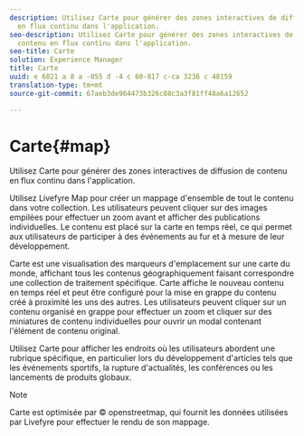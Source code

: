 ```yaml
---
description: Utilisez Carte pour générer des zones interactives de diffusion de contenu
  en flux continu dans l'application.
seo-description: Utilisez Carte pour générer des zones interactives de diffusion de
  contenu en flux continu dans l'application.
seo-title: Carte
solution: Experience Manager
title: Carte
uuid: e 6021 a 8 a -055 d -4 c 60-817 c-ca 3236 c 48159
translation-type: tm+mt
source-git-commit: 67aeb3de964473b326c88c3a3f81ff48a6a12652

---
```



# Carte{#map}

Utilisez Carte pour générer des zones interactives de diffusion de contenu en flux continu dans l'application.

Utilisez Livefyre Map pour créer un mappage d'ensemble de tout le contenu dans votre collection. Les utilisateurs peuvent cliquer sur des images empilées pour effectuer un zoom avant et afficher des publications individuelles. Le contenu est placé sur la carte en temps réel, ce qui permet aux utilisateurs de participer à des événements au fur et à mesure de leur développement.

Carte est une visualisation des marqueurs d'emplacement sur une carte du monde, affichant tous les contenus géographiquement faisant correspondre une collection de traitement spécifique. Carte affiche le nouveau contenu en temps réel et peut être configuré pour la mise en grappe du contenu créé à proximité les uns des autres. Les utilisateurs peuvent cliquer sur un contenu organisé en grappe pour effectuer un zoom et cliquer sur des miniatures de contenu individuelles pour ouvrir un modal contenant l'élément de contenu original.

Utilisez Carte pour afficher les endroits où les utilisateurs abordent une rubrique spécifique, en particulier lors du développement d'articles tels que les événements sportifs, la rupture d'actualités, les conférences ou les lancements de produits globaux.

>[!NOTE]
>
>Carte est optimisée par © openstreetmap, qui fournit les données utilisées par Livefyre pour effectuer le rendu de son mappage.


